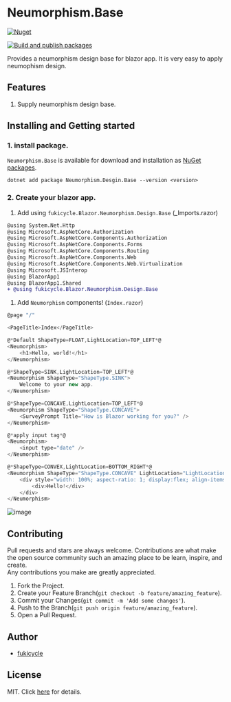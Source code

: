 # Neumorphism.Base
[![Nuget](https://img.shields.io/nuget/v/Neumorphism.Design.Base.svg)](https://www.nuget.org/packages/Neumorphism.Design.Base)

[![Build and publish packages](https://github.com/fukicycle/neumorphism.design.base/actions/workflows/production.yml/badge.svg)](https://github.com/fukicycle/neumorphism.design.base/actions/workflows/production.yml)

Provides a neumorphism design base for blazor app. It is very easy to apply neumophism design.

## Features
1. Supply neumorphism design base.

## Installing and Getting started
### 1. install package.
`Neumorphism.Base` is available for download and installation as [NuGet packages](https://www.nuget.org/packages/Neumorphism.Design.Base).
```
dotnet add package Neumorphism.Desgin.Base --version <version>
```

### 2. Create your blazor app.
1. Add using `fukicycle.Blazor.Neumorphism.Design.Base` (_Imports.razor)
```diff
@using System.Net.Http
@using Microsoft.AspNetCore.Authorization
@using Microsoft.AspNetCore.Components.Authorization
@using Microsoft.AspNetCore.Components.Forms
@using Microsoft.AspNetCore.Components.Routing
@using Microsoft.AspNetCore.Components.Web
@using Microsoft.AspNetCore.Components.Web.Virtualization
@using Microsoft.JSInterop
@using BlazorApp1
@using BlazorApp1.Shared
+ @using fukicycle.Blazor.Neumorphism.Design.Base
```
1. Add `Neumorphism` components! (`Index.razor`)
```csharp
@page "/"

<PageTitle>Index</PageTitle>

@*Default ShapeType=FLOAT,LightLocation=TOP_LEFT*@
<Neumorphism>
    <h1>Hello, world!</h1>
</Neumorphism>

@*ShapeType=SINK,LightLocation=TOP_LEFT*@
<Neumorphism ShapeType="ShapeType.SINK">
    Welcome to your new app.
</Neumorphism>

@*ShapeType=CONCAVE,LightLocation=TOP_LEFT*@
<Neumorphism ShapeType="ShapeType.CONCAVE">
    <SurveyPrompt Title="How is Blazor working for you?" />
</Neumorphism>

@*apply input tag*@
<Neumorphism>
    <input type="date" />
</Neumorphism>

@*ShapeType=CONVEX,LightLocation=BOTTOM_RIGHT*@
<Neumorphism ShapeType="ShapeType.CONCAVE" LightLocation="LightLocation.BOTTOM_RIGHT">
    <div style="width: 100%; aspect-ratio: 1; display:flex; align-items: center; justify-content:center;">
        <div>Hello!</div>
    </div>
</Neumorphism>

```
![image](https://github.com/fukicycle/neumorphism.design.base/assets/106070646/296843a8-f540-46ce-8084-bcd3983861ee)

## Contributing
Pull requests and stars are always welcome.
Contributions are what make the open source community such an amazing place to be learn, inspire, and create.   
Any contributions you make are greatly appreciated.

1. Fork the Project.
2. Create your Feature Branch(`git checkout -b feature/amazing_feature`).
3. Commit your Changes(`git commit -m 'Add some changes'`).
4. Push to the Branch(`git push origin feature/amazing_feature`).
5. Open a Pull Request.

## Author
- [fukicycle](https://github.com/fukicycle)

## License
MIT. Click [here](./LICENSE) for details.
